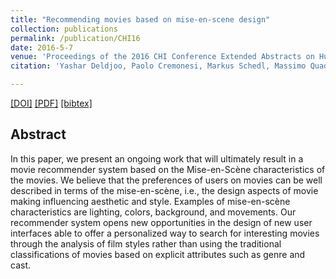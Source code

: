 ```yaml
---
title: "Recommending movies based on mise-en-scene design"
collection: publications
permalink: /publication/CHI16
date: 2016-5-7
venue: 'Proceedings of the 2016 CHI Conference Extended Abstracts on Human Factors in Computing Systems'
citation: 'Yashar Deldjoo, Paolo Cremonesi, Markus Schedl, Massimo Quadrana<i> In Proceedings of the 2016 CHI Conference Extended Abstracts on Human Factors in Computing Systems (pp. 1540-1547). ACM. </i><b>(CHI Extended Abstracts 2016)</b>.'

---
```


[[DOI]](https://dl.acm.org/citation.cfm?id=2892551) [[PDF]](https://re.public.polimi.it/retrieve/handle/11311/1006623/227224/ea1540-deldjoo.pdf)  [[bibtex]](https://github.com/yasdel/yasdel.github.io/tree/master/_publications/CHI16.bib)



## Abstract

In this paper, we present an ongoing work that will ultimately result in a movie recommender system based on the Mise-en-Scène characteristics of the movies. We believe that the preferences of users on movies can be well described in terms of the mise-en-scène, i.e., the design aspects of movie making influencing aesthetic and style. Examples of mise-en-scène characteristics are lighting, colors, background, and movements. Our recommender system opens new opportunities in the design of new user interfaces able to offer a personalized way to search for interesting movies through the analysis of film styles rather than using the traditional classifications of movies based on explicit attributes such as genre and cast.
